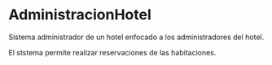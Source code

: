# AdministracionHotel
Sistema administrador de un hotel enfocado a los administradores del hotel.

El ststema permite realizar reservaciones de las habitaciones.

